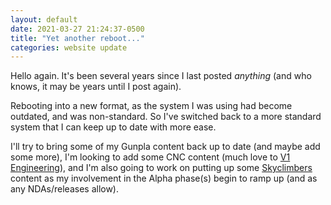 ```yaml
---
layout: default
date: 2021-03-27 21:24:37-0500
title: "Yet another reboot..."
categories: website update
---
```

Hello again. It's been several years since I last posted _anything_ (and who knows, it may be years until I post again).

Rebooting into a new format, as the system I was using had become outdated, and was non-standard. So I've switched back to a more standard system that I can keep up to date with more ease.

I'll try to bring some of my Gunpla content back up to date (and maybe add some more), I'm looking to add some CNC content (much love to [V1 Engineering](https://www.v1engineering.com)), and I'm also going to work on putting up some [Skyclimbers](https://www.skyclimbers.net/) content as my involvement in the Alpha phase(s) begin to ramp up (and as any NDAs/releases allow).